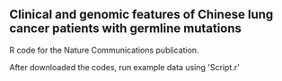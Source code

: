 ## Clinical and genomic features of Chinese lung cancer patients with germline mutations

R code for the Nature Communications publication.

After downloaded the codes, run example data using 'Script.r'
